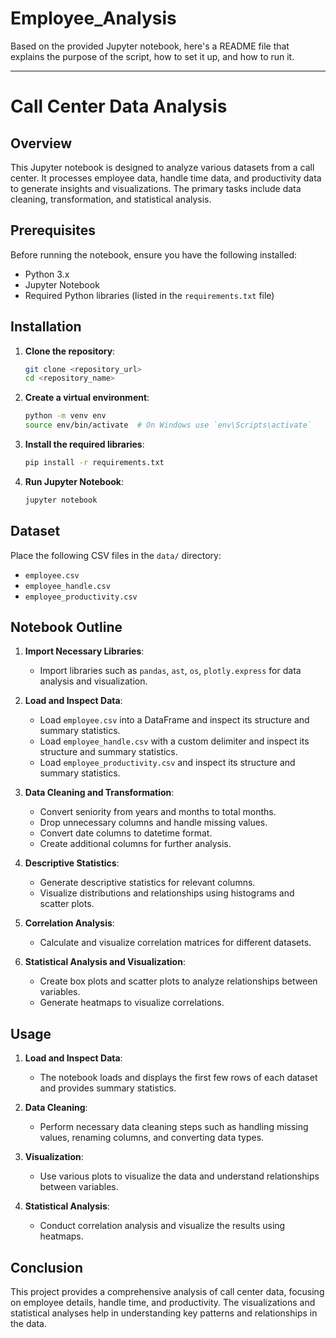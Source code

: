 # Employee_Analysis

Based on the provided Jupyter notebook, here's a README file that explains the purpose of the script, how to set it up, and how to run it.

---

# Call Center Data Analysis

## Overview

This Jupyter notebook is designed to analyze various datasets from a call center. It processes employee data, handle time data, and productivity data to generate insights and visualizations. The primary tasks include data cleaning, transformation, and statistical analysis.

## Prerequisites

Before running the notebook, ensure you have the following installed:

- Python 3.x
- Jupyter Notebook
- Required Python libraries (listed in the `requirements.txt` file)

## Installation

1. **Clone the repository**:
   ```sh
   git clone <repository_url>
   cd <repository_name>
   ```

2. **Create a virtual environment**:
   ```sh
   python -m venv env
   source env/bin/activate  # On Windows use `env\Scripts\activate`
   ```

3. **Install the required libraries**:
   ```sh
   pip install -r requirements.txt
   ```

4. **Run Jupyter Notebook**:
   ```sh
   jupyter notebook
   ```

## Dataset

Place the following CSV files in the `data/` directory:

- `employee.csv`
- `employee_handle.csv`
- `employee_productivity.csv`

## Notebook Outline

1. **Import Necessary Libraries**:
   - Import libraries such as `pandas`, `ast`, `os`, `plotly.express` for data analysis and visualization.

2. **Load and Inspect Data**:
   - Load `employee.csv` into a DataFrame and inspect its structure and summary statistics.
   - Load `employee_handle.csv` with a custom delimiter and inspect its structure and summary statistics.
   - Load `employee_productivity.csv` and inspect its structure and summary statistics.

3. **Data Cleaning and Transformation**:
   - Convert seniority from years and months to total months.
   - Drop unnecessary columns and handle missing values.
   - Convert date columns to datetime format.
   - Create additional columns for further analysis.

4. **Descriptive Statistics**:
   - Generate descriptive statistics for relevant columns.
   - Visualize distributions and relationships using histograms and scatter plots.

5. **Correlation Analysis**:
   - Calculate and visualize correlation matrices for different datasets.

6. **Statistical Analysis and Visualization**:
   - Create box plots and scatter plots to analyze relationships between variables.
   - Generate heatmaps to visualize correlations.

## Usage

1. **Load and Inspect Data**:
   - The notebook loads and displays the first few rows of each dataset and provides summary statistics.

2. **Data Cleaning**:
   - Perform necessary data cleaning steps such as handling missing values, renaming columns, and converting data types.

3. **Visualization**:
   - Use various plots to visualize the data and understand relationships between variables.

4. **Statistical Analysis**:
   - Conduct correlation analysis and visualize the results using heatmaps.

## Conclusion

This project provides a comprehensive analysis of call center data, focusing on employee details, handle time, and productivity. The visualizations and statistical analyses help in understanding key patterns and relationships in the data.
